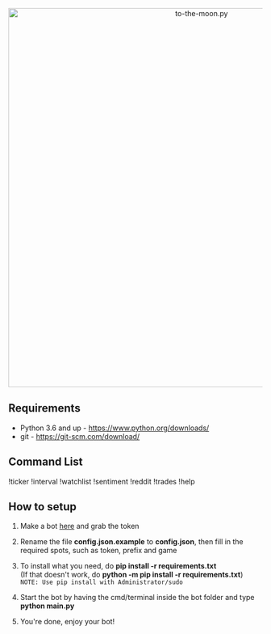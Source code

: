 <p align="center">
  <img alt="to-the-moon.py" src="https://dl3.pushbulletusercontent.com/25CJDZ1FmLHTYh6e1AHLtaCLLzzWO70S/Untitled-1.png" width="750px">
</p>

## Requirements
- Python 3.6 and up - https://www.python.org/downloads/
- git - https://git-scm.com/download/

## Command List
!ticker
!interval
!watchlist
!sentiment
!reddit
!trades
!help

## How to setup
1. Make a bot [here](https://discordapp.com/developers/applications/me) and grab the token

2. Rename the file **config.json.example** to **config.json**, then fill in the required spots, such as token, prefix and game

3. To install what you need, do **pip install -r requirements.txt**<br>
(If that doesn't work, do **python -m pip install -r requirements.txt**)<br>
`NOTE: Use pip install with Administrator/sudo`

4. Start the bot by having the cmd/terminal inside the bot folder and type **python main.py**

5. You're done, enjoy your bot!


